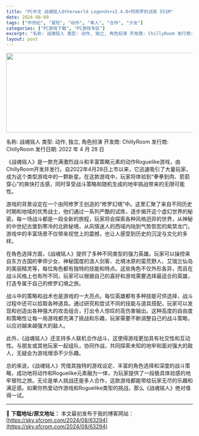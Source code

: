 ```yaml
---
title: "PC中文 战魂铭人Otherworld Legends+v2.4.0+阿修罗的试炼 551M"
date: 2024-08-09
tags: ["中世纪", "冒险", "动作", "单人", "合作", "少女"]
categories: ["PC游戏下载", "PC游戏专区"]
excerpt: "名称: 战魂铭人 类型: 动作, 独立, 角色扮演 开发商: ChillyRoom 发行商: ChillyRoom 发行日期: 2022 年 4 月 28 日 《战魂铭人》是一款充满激烈战斗和丰富策略元素的动作Roguelike游戏，由ChillyRoom开发并发行。自2022年4月28日上市以来，&hellip;"
layout: post
---
```


<img class="aligncenter size-full wp-image-63295" src="https://sky.sfcrom.com/wp-content/uploads/2024/08/2024080906343587.webp" alt="" width="660" height="215" />

名称: 战魂铭人
类型: 动作, 独立, 角色扮演
开发商: ChillyRoom
发行商: ChillyRoom
发行日期: 2022 年 4 月 28 日

《战魂铭人》是一款充满激烈战斗和丰富策略元素的动作Roguelike游戏，由ChillyRoom开发并发行。自2022年4月28日上市以来，它迅速吸引了大量玩家，成为这个类型游戏中的一颗新星。在这款游戏中，玩家将体验到“拳拳到肉、箭箭穿心”的爽快打击感，同时享受战斗策略和随机生成的地牢挑战带来的无限可能性。

游戏的背景设定在一个由阿修罗王创造的“修罗幻境”中。这里汇聚了来自不同历史时期和地域的优秀战士，他们通过一系列严酷的试炼，逐步揭开这个虚幻世界的秘密。每一场战斗都是一段全新的旅程，玩家将会探索各种风格迥异的世界，从神秘的中世纪古堡到寒冷的北欧秘境，从风情迷人的西域内陆到气势恢宏的紫禁龙门，游戏中的丰富场景不仅带来视觉上的震撼，也让人感受到历史的沉淀与文化的多样。

在角色选择方面，《战魂铭人》提供了多种不同类型的强力英雄。玩家可以操控来自东方古国的拳师少女、神秘国度的浪人剑客、北境冰原的蛮荒野人、艾瑞兰仙岛的美丽精灵等，每位角色都有独特的技能和特点。这些角色不仅外形各异，而且在战斗风格上也有所不同，玩家可以根据自己的喜好和游戏需要选择最适合的英雄，打造专属于自己的修罗幻境之旅。

战斗中的策略和战术也是游戏的一大亮点。每位英雄都有多种技能可供选择，战斗过程中还可以拾取各种道具。通过研究和尝试不同的技能与道具搭配，玩家可以发现和创造出各种强大的攻击组合，打出令人惊叹的高伤害输出。这种高度的自由度和策略性让每一局游戏都充满了挑战和乐趣，玩家需要不断调整自己的战斗策略，以应对越来越强大的敌人。

此外，《战魂铭人》还支持多人联机合作战斗，这使得游戏更加具有社交性和互动性。与朋友或其他玩家一起组队，协同作战，共同探索未知的地牢和面对强大的敌人，无疑会为游戏增添不少乐趣。

总的来说，《战魂铭人》凭借其独特的游戏设定、丰富的角色选择和深度的战斗策略，成功地将动作和Roguelike元素融为一体，为玩家提供了一段极具体验感的地牢冒险之旅。无论是单人挑战还是多人合作，这款游戏都能带给玩家无尽的乐趣和满足感。如果你热爱动作游戏和Roguelike类型的挑战，那么《战魂铭人》绝对值得一试。

---
📖 **下载地址/原文地址：** 本文最初发布于我的博客网站：[https://sky.sfcrom.com/2024/08/63294](https://sky.sfcrom.com/2024/08/63294)
